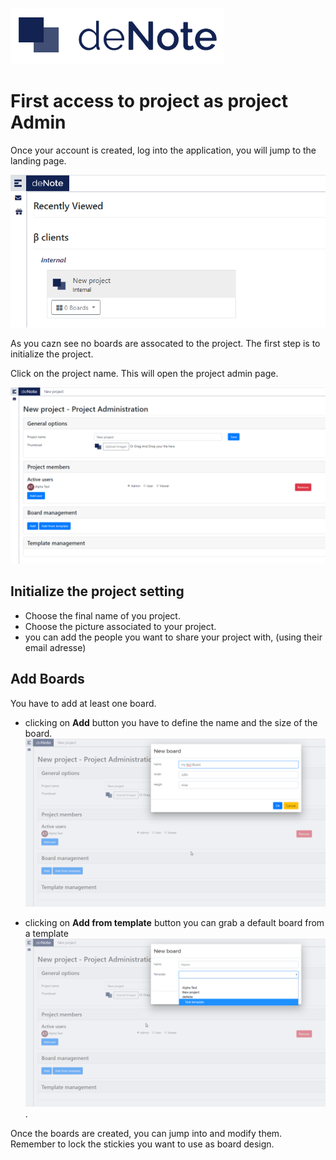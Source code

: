 ![deNote Logo](./assets/images/denote-logo.png)

# First access to project as project Admin

Once your account is created, log into the application, you will jump to the landing page.

![Landing Page](./assets/images/new-project-admin/landing-page.png)

As you cazn see no boards are assocated to the project.
The first step is to initialize the project.

Click on the project name.
This will open the project admin page.

![Project admin page](./assets/images/new-project-admin/project-page-admin-start.png)

## Initialize the project setting

* Choose the final name of you project.
* Choose the picture associated to your project.
* you can add the people you want to share your project with, (using their email adresse)

## Add Boards
You have to add at least one board.


* clicking on **Add** button you have to define the name and the size of the board.
![Add](./assets/images/new-project-admin/add-board.png)


* clicking on **Add from template** button you can grab a default board from a template
![Add from template](./assets/images/new-project-admin/add-board-from-template.png).

Once the boards are created, you can jump into and modify them. Remember to lock the stickies you want to use as board design.






